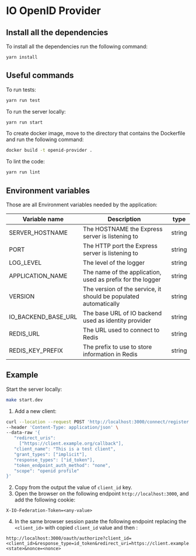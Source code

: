 # IO OpenID Provider

## Install all the dependencies

To install all the dependencies run the following command:

``` sh
yarn install
```

## Useful commands

To run tests:

``` sh
yarn run test
```

To run the server locally:

``` sh
yarn run start
```

To create docker image, move to the directory that contains the Dockerfile and run the following command:

``` sh
docker build -t openid-provider .
```

To lint the code:

``` sh
yarn run lint
```

## Environment variables

Those are all Environment variables needed by the application:

| Variable name       | Description                                                      | type   |
|---------------------|------------------------------------------------------------------|--------|
| SERVER_HOSTNAME     | The HOSTNAME the Express server is listening to                  | string |
| PORT                | The HTTP port the Express server is listening to                 | string |
| LOG_LEVEL           | The level of the logger                                          | string |
| APPLICATION_NAME    | The name of the application, used as prefix for the logger       | string |
| VERSION             | The version of the service, it should be populated automatically | string |
| IO_BACKEND_BASE_URL | The base URL of IO backend used as identity provider             | string |
| REDIS_URL           | The URL used to connect to Redis                                 | string |
| REDIS_KEY_PREFIX    | The prefix to use to store information in Redis                  | string |


## Example
Start the server locally:

``` sh
make start.dev
```
1. Add a new client:

``` sh
curl --location --request POST 'http://localhost:3000/connect/register' \
--header 'Content-Type: application/json' \
--data-raw '{
   "redirect_uris":
     ["https://client.example.org/callback"],
   "client_name": "This is a test client",
   "grant_types": ["implicit"],
   "response_types": ["id_token"],
   "token_endpoint_auth_method": "none",
   "scope": "openid profile"
}'
```

2. Copy from the output the value of `client_id` key.
3. Open the browser on the following endpoint `http://localhost:3000`, and add the following cookie:

```
X-IO-Federation-Token=<any-value>
```

4. In the same browser session paste the following endpoint replacing the `<client_id>` with copied `client_id` value and then :

```
http://localhost:3000/oauth/authorize?client_id=<client_id>&response_type=id_token&redirect_uri=https://client.example.org/callback&scope=openid&state=<state>&nonce=<nonce>
```
